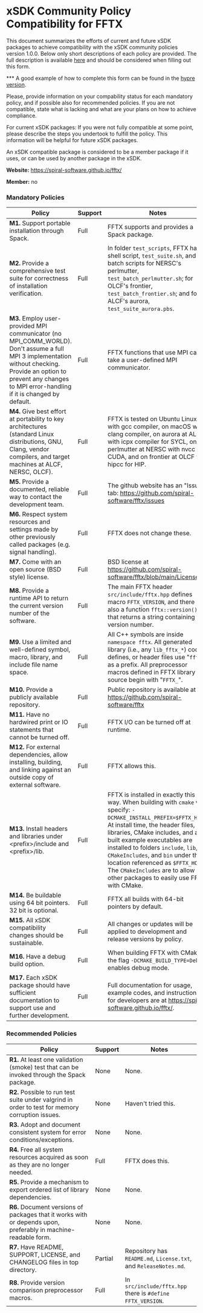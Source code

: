 # xSDK Community Policy Compatibility for FFTX

This document summarizes the efforts of current and future xSDK packages to achieve compatibility with the xSDK community policies version 1.0.0. Below only short descriptions of each policy are provided. The full description is available [here](https://github.com/xsdk-project/xsdk-community-policies)
and should be considered when filling out this form.

*** A good example of how to complete this form can be found in the [hypre version](https://github.com/xsdk-project/xsdk-policy-compatibility/blob/master/hypre-policy-compatibility.md).

Please, provide information on your compability status for each mandatory policy, and if possible also for recommended policies.
If you are not compatible, state what is lacking and what are your plans on how to achieve compliance.

For current xSDK packages: If you were not fully compatible at some point, please describe the steps you undertook to fulfill the policy. This information will be helpful for future xSDK packages.

An xSDK compatible package is considered to be a member package if it uses, or can be used by another package in the xSDK.

**Website:** https://spiral-software.github.io/fftx/

**Member:** no

### Mandatory Policies

| Policy                 |Support| Notes                   |
|------------------------|-------|-------------------------|
|**M1.** Support portable installation through Spack. |Full| FFTX supports and provides a Spack package. |
|**M2.** Provide a comprehensive test suite for correctness of installation verification. |Full| In folder `test_scripts`, FFTX has a shell script, `test_suite.sh`, and batch scripts for NERSC's perlmutter, `test_batch_perlmutter.sh`; for OLCF's frontier, `test_batch_frontier.sh`; and for ALCF's aurora, `test_suite_aurora.pbs`. |
|**M3.** Employ user-provided MPI communicator (no MPI_COMM_WORLD). Don't assume a full MPI 3 implementation without checking. Provide an option to prevent any changes to MPI error-handling if it is changed by default. |Full| FFTX functions that use MPI can take a user-defined MPI communicator. |
|**M4.** Give best effort at portability to key architectures (standard Linux distributions, GNU, Clang, vendor compilers, and target machines at ALCF, NERSC, OLCF). |Full| FFTX is tested on Ubuntu Linux with gcc compiler, on macOS with clang compiler, on aurora at ALCF with icpx compiler for SYCL, on perlmutter at NERSC with nvcc for CUDA, and on frontier at OLCF with hipcc for HIP. |
|**M5.** Provide a documented, reliable way to contact the development team. |Full| The github website has an "Issues" tab: https://github.com/spiral-software/fftx/issues |
|**M6.** Respect system resources and settings made by other previously called packages (e.g. signal handling). |Full| FFTX does not change these. | 
|**M7.** Come with an open source (BSD style) license. |Full| BSD license at https://github.com/spiral-software/fftx/blob/main/License.txt |
|**M8.** Provide a runtime API to return the current version number of the software. |Full| The main FFTX header `src/include/fftx.hpp` defines macro `FFTX_VERSION`, and there is also a function `fftx::version()` that returns a string containing the version number. |
|**M9.** Use a limited and well-defined symbol, macro, library, and include file name space. |Full| All C++ symbols are inside `namespace fftx`. All generated library (i.e., any `lib_fftx_*`) code, defines, or header files use "`fftx`" as a prefix. All preprocessor macros defined in FFTX library source begin with "`FFTX_`". |
|**M10.** Provide a publicly available repository. |Full| Public repository is available at https://github.com/spiral-software/fftx |
|**M11.** Have no hardwired print or IO statements that cannot be turned off. |Full| FFTX I/O can be turned off at runtime. |
|**M12.** For external dependencies, allow installing, building, and linking against an outside copy of external software. |Full| FFTX allows this. |
|**M13.** Install headers and libraries under \<prefix\>/include and \<prefix\>/lib. |Full| FFTX is installed in exactly this way. When building with `cmake` we specify: `-DCMAKE_INSTALL_PREFIX=$FFTX_HOME`. At install time, the header files, libraries, CMake includes, and any built example executables are installed to folders `include`, `lib`, `CMakeIncludes`, and `bin` under the location referenced as `$FFTX_HOME`.  The `CMakeIncludes` are to allow other packages to easily use FFTX with CMake. |
|**M14.** Be buildable using 64 bit pointers. 32 bit is optional. |Full| FFTX all builds with 64-bit pointers by default. |
|**M15.** All xSDK compatibility changes should be sustainable. |Full| All changes or updates will be applied to development and release versions by policy. |
|**M16.** Have a debug build option. |Full| When building FFTX with CMake, the flag `-DCMAKE_BUILD_TYPE=Debug` enables debug mode. |
|**M17.** Each xSDK package should have sufficient documentation to support use and further development.  |Full| Full documentation for usage, example codes, and instructions for developers are at https://spiral-software.github.io/fftx/. |

### Recommended Policies

| Policy                 |Support| Notes                   |
|------------------------|-------|-------------------------|
|**R1.** At least one validation (smoke) test that can be invoked through the Spack package. |None| None. |
|**R2.** Possible to run test suite under valgrind in order to test for memory corruption issues. |None| Haven't tried this. |
|**R3.** Adopt and document consistent system for error conditions/exceptions. |None| None. |
|**R4.** Free all system resources acquired as soon as they are no longer needed. |Full| FFTX does this. |
|**R5.** Provide a mechanism to export ordered list of library dependencies. |None| None. |
|**R6.** Document versions of packages that it works with or depends upon, preferably in machine-readable form.  |None| None. |
|**R7.** Have README, SUPPORT, LICENSE, and CHANGELOG files in top directory.  |Partial| Repository has `README.md`, `License.txt`, and `ReleaseNotes.md`. |
|**R8.** Provide version comparison preprocessor macros.  |Full| In `src/include/fftx.hpp` there is `#define FFTX_VERSION`. |

